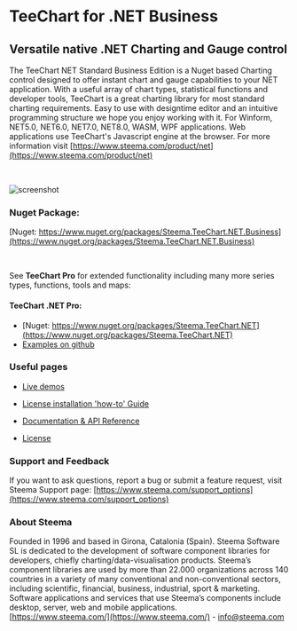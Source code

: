 # TeeChart for .NET Business
## Versatile native .NET Charting and Gauge control 

The TeeChart NET Standard Business Edition is a Nuget based Charting control designed to offer instant chart and gauge capabilities to your NET application. With a useful array of chart types, statistical functions and developer tools, TeeChart is a great charting library for most standard charting requirements. Easy to use with designtime editor and an intuitive programming structure we hope you enjoy working with it. For Winform, NET5.0, NET6.0, NET7.0, NET8.0, WASM, WPF applications. Web applications use TeeChart's Javascript engine at the browser.
For more information visit [https://www.steema.com/product/net](https://www.steema.com/product/net) 

<br>


![screenshot](https://www.steema.com/uploads/products/line.png ".NET Line Charts")

### Nuget Package:
[Nuget: https://www.nuget.org/packages/Steema.TeeChart.NET.Business](https://www.nuget.org/packages/Steema.TeeChart.NET.Business)

<br>

See **TeeChart Pro** for extended functionality including many more series types, functions, tools and maps:

#### TeeChart .NET Pro:
- [Nuget: https://www.nuget.org/packages/Steema.TeeChart.NET](https://www.nuget.org/packages/Steema.TeeChart.NET)
- [Examples on github](https://github.com/Steema/TeeChart-NET-Pro-Samples)
 
### Useful pages

- [Live demos](https://www.steema.com/demos/net)
 
- [License installation 'how-to' Guide](https://www.steema.com/docs/teechart/introdocs/teebusnet.html)
 
- [Documentation & API Reference](http://www.steema.com/docs/TeeChartNET)
 
- [License](https://www.steema.com/licensing/net)

### Support and Feedback

If you want to ask questions, report a bug or submit a feature request, visit Steema Support page: [https://www.steema.com/support_options](https://www.steema.com/support_options)

### About Steema

Founded in 1996 and based in Girona, Catalonia (Spain). Steema Software SL is dedicated to the development of software component libraries for developers, chiefly charting/data-visualisation products.
Steema’s component libraries are used by more than 22.000 organizations across 140 countries in a variety of many conventional and non-conventional sectors, including scientific, financial, business, industrial, sport & marketing.
Software applications and services that use Steema’s components include desktop, server, web and mobile applications.<br>
[https://www.steema.com/](https://www.steema.com/) - info@steema.com



